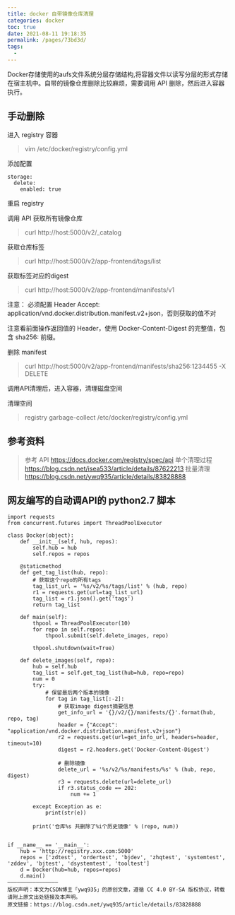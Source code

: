 ```yaml
---
title: docker 自带镜像仓库清理
categories: docker
toc: true
date: 2021-08-11 19:18:35
permalink: /pages/73bd3d/
tags: 
  - 
---
```


Docker存储使用的aufs文件系统分层存储结构,将容器文件以读写分层的形式存储在宿主机中。自带的镜像仓库删除比较麻烦，需要调用 API 删除，然后进入容器执行。


## 手动删除

进入 registry 容器

> vim /etc/docker/registry/config.yml

添加配置

```
storage:
  delete:
    enabled: true
```

重启 registry

调用 API 获取所有镜像仓库 

> curl http://host:5000/v2/_catalog

获取仓库标签

> curl http://host:5000/v2/app-frontend/tags/list

获取标签对应的digest

> curl http://host:5000/v2/app-frontend/manifests/v1

注意： 必须配置 Header Accept: application/vnd.docker.distribution.manifest.v2+json，否则获取的值不对

注意看前面操作返回值的 Header，使用 Docker-Content-Digest 的完整值，包含 sha256: 前缀。

删除 manifest 

> curl http://host:5000/v2/app-frontend/manifests/sha256:1234455 -X DELETE

调用API清理后，进入容器，清理磁盘空间

清理空间

> registry garbage-collect /etc/docker/registry/config.yml

## 参考资料

> 参考 API https://docs.docker.com/registry/spec/api
> 单个清理过程 https://blog.csdn.net/isea533/article/details/87622213
> 批量清理 https://blog.csdn.net/ywq935/article/details/83828888

## 网友编写的自动调API的 python2.7 脚本

```
import requests
from concurrent.futures import ThreadPoolExecutor

class Docker(object):
    def __init__(self, hub, repos):
        self.hub = hub
        self.repos = repos

    @staticmethod
    def get_tag_list(hub, repo):
        # 获取这个repo的所有tags
        tag_list_url = '%s/v2/%s/tags/list' % (hub, repo)
        r1 = requests.get(url=tag_list_url)
        tag_list = r1.json().get('tags')
        return tag_list

    def main(self):
        thpool = ThreadPoolExecutor(10)
        for repo in self.repos:
            thpool.submit(self.delete_images, repo)

        thpool.shutdown(wait=True)

    def delete_images(self, repo):
        hub = self.hub
        tag_list = self.get_tag_list(hub=hub, repo=repo)
        num = 0
        try:
            # 保留最后两个版本的镜像
            for tag in tag_list[:-2]:
                # 获取image digest摘要信息
                get_info_url = '{}/v2/{}/manifests/{}'.format(hub, repo, tag)
                header = {"Accept": "application/vnd.docker.distribution.manifest.v2+json"}
                r2 = requests.get(url=get_info_url, headers=header, timeout=10)
                digest = r2.headers.get('Docker-Content-Digest')

                # 删除镜像
                delete_url = '%s/v2/%s/manifests/%s' % (hub, repo, digest)
                r3 = requests.delete(url=delete_url)
                if r3.status_code == 202:
                    num += 1

        except Exception as e:
            print(str(e))

        print('仓库%s 共删除了%i个历史镜像' % (repo, num))


if __name__ == '__main__':
    hub = 'http://registry.xxx.com:5000'
    repos = ['zdtest', 'ordertest', 'bjdev', 'zhqtest', 'systemtest', 'zddev', 'bjtest', 'dsystemtest', 'tooltest']
    d = Docker(hub=hub, repos=repos)
    d.main()
————————————————
版权声明：本文为CSDN博主「ywq935」的原创文章，遵循 CC 4.0 BY-SA 版权协议，转载请附上原文出处链接及本声明。
原文链接：https://blog.csdn.net/ywq935/article/details/83828888
```